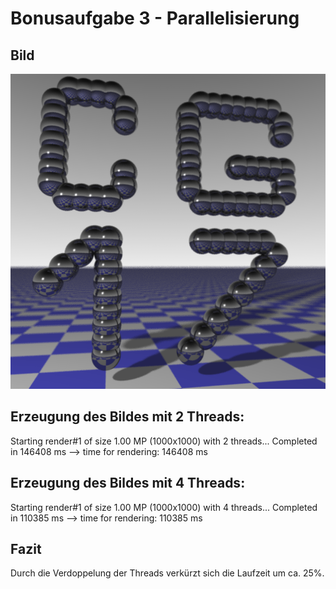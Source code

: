 # Bonusaufgabe 3 - Parallelisierung




## Bild

![](b03.png)



## Erzeugung des Bildes mit 2 Threads:



Starting render#1 of size 1.00 MP (1000x1000) with 2 threads... 
Completed in 146408 ms -->
time for rendering: 146408 ms



## Erzeugung des Bildes mit 4 Threads:

Starting render#1 of size 1.00 MP (1000x1000) with 4 threads... 
Completed in 110385 ms -->
time for rendering: 110385 ms


## Fazit

Durch die Verdoppelung der Threads verkürzt sich die Laufzeit um ca. 25%.



